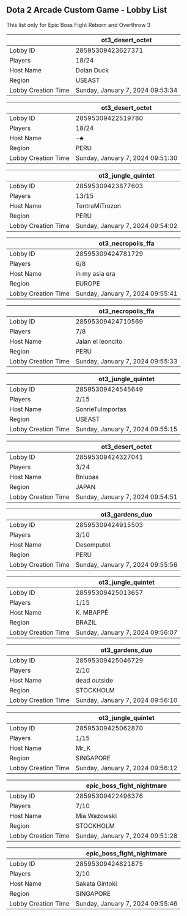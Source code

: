 ## Dota 2 Arcade Custom Game - Lobby List

This list only for Epic Boss Fight Reborn and Overthrow 3

|  | ot3_desert_octet |
| ------ | ------ |
| Lobby ID | 28595309423627371 |
| Players | 18/24 |
| Host Name | Dolan Duck |
| Region | USEAST |
| Lobby Creation Time | Sunday, January 7, 2024 09:53:34 |


|  | ot3_desert_octet |
| ------ | ------ |
| Lobby ID | 28595309422519780 |
| Players | 18/24 |
| Host Name | -♣ |
| Region | PERU |
| Lobby Creation Time | Sunday, January 7, 2024 09:51:30 |


|  | ot3_jungle_quintet |
| ------ | ------ |
| Lobby ID | 28595309423877603 |
| Players | 13/15 |
| Host Name | TentraMiTrozon |
| Region | PERU |
| Lobby Creation Time | Sunday, January 7, 2024 09:54:02 |


|  | ot3_necropolis_ffa |
| ------ | ------ |
| Lobby ID | 28595309424781729 |
| Players | 6/8 |
| Host Name | in my asia era |
| Region | EUROPE |
| Lobby Creation Time | Sunday, January 7, 2024 09:55:41 |


|  | ot3_necropolis_ffa |
| ------ | ------ |
| Lobby ID | 28595309424710569 |
| Players | 7/8 |
| Host Name | Jalan el leoncito |
| Region | PERU |
| Lobby Creation Time | Sunday, January 7, 2024 09:55:33 |


|  | ot3_jungle_quintet |
| ------ | ------ |
| Lobby ID | 28595309424545649 |
| Players | 2/15 |
| Host Name | SonrieTuImportas |
| Region | USEAST |
| Lobby Creation Time | Sunday, January 7, 2024 09:55:15 |


|  | ot3_desert_octet |
| ------ | ------ |
| Lobby ID | 28595309424327041 |
| Players | 3/24 |
| Host Name | Bniuoas |
| Region | JAPAN |
| Lobby Creation Time | Sunday, January 7, 2024 09:54:51 |


|  | ot3_gardens_duo |
| ------ | ------ |
| Lobby ID | 28595309424915503 |
| Players | 3/10 |
| Host Name | Desemputol |
| Region | PERU |
| Lobby Creation Time | Sunday, January 7, 2024 09:55:56 |


|  | ot3_jungle_quintet |
| ------ | ------ |
| Lobby ID | 28595309425013657 |
| Players | 1/15 |
| Host Name | K. MBAPPÉ |
| Region | BRAZIL |
| Lobby Creation Time | Sunday, January 7, 2024 09:56:07 |


|  | ot3_gardens_duo |
| ------ | ------ |
| Lobby ID | 28595309425046729 |
| Players | 2/10 |
| Host Name | dead outside |
| Region | STOCKHOLM |
| Lobby Creation Time | Sunday, January 7, 2024 09:56:10 |


|  | ot3_jungle_quintet |
| ------ | ------ |
| Lobby ID | 28595309425062870 |
| Players | 1/15 |
| Host Name | Mr_K |
| Region | SINGAPORE |
| Lobby Creation Time | Sunday, January 7, 2024 09:56:12 |


|  | epic_boss_fight_nightmare |
| ------ | ------ |
| Lobby ID | 28595309422496376 |
| Players | 7/10 |
| Host Name | Mia Wazowski |
| Region | STOCKHOLM |
| Lobby Creation Time | Sunday, January 7, 2024 09:51:28 |


|  | epic_boss_fight_nightmare |
| ------ | ------ |
| Lobby ID | 28595309424821875 |
| Players | 2/10 |
| Host Name | Sakata Gintoki |
| Region | SINGAPORE |
| Lobby Creation Time | Sunday, January 7, 2024 09:55:46 |



